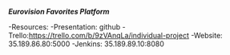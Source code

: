 ***Eurovision Favorites Platform***

-Resources:
-Presentation: github
-Trello:https://trello.com/b/9zVAnqLa/individual-project
-Website: 35.189.86.80:5000
-Jenkins: 35.189.89.10:8080
